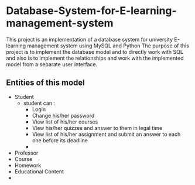 # Database-System-for-E-learning-management-system
This project is an implementation of a database system for university E-learning management system using MySQL and Python
The purpose of this project is to implement the database model and to directly work with SQL and also is to implement the relationships and work with the implemented model from a separate user interface.
## Entities of this model
- Student
  * student can : 
    - Login
    - Change his/her password
    - View list of his/her courses
    - View his/her quizzes and answer to them in legal time
    - View list of his/her assignment and submit an answer to each one before its deadline
    - 
- Professor
- Course
- Homework
- Educational Content
- 
